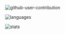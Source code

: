 
<!--
**kosirobwada/kosirobwada** is a ✨ _special_ ✨ repository because its `README.md` (this file) appears on your GitHub profile.

Here are some ideas to get you started:

- 🔭 I’m currently working on ...
- 🌱 I’m currently learning ...
- 👯 I’m looking to collaborate on ...
- 🤔 I’m looking for help with ...
- 💬 Ask me about ...
- 📫 How to reach me: ...
- 😄 Pronouns: ...
- ⚡ Fun fact: ...
-->
![github-user-contribution](https://github.com/kosirobwada/kosirobwada/assets/97875031/59b0cb70-2fdd-4191-8636-08ae0c7eb8dc)

![languages](https://github.com/kosirobwada/kosirobwada/assets/97875031/cbda3eb7-6498-4b74-9ca9-af602ef86831)

![stats](https://github.com/kosirobwada/kosirobwada/assets/97875031/84935097-2cc6-46eb-83ba-2e39809ad718)


